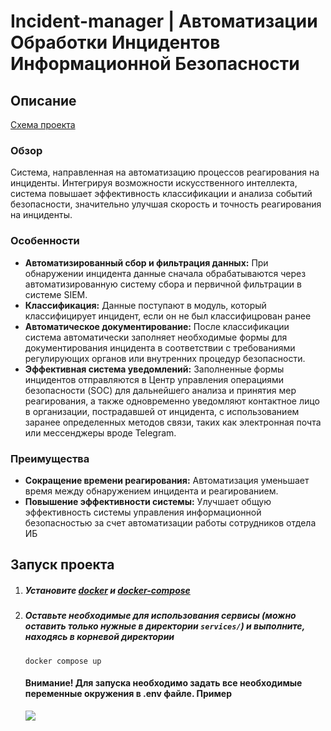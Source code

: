 # Incident-manager | Автоматизации Обработки Инцидентов Информационной Безопасности

## Описание

[Схема проекта](https://whimsical.com/HtroGC4o9hb7yogMLxsakQ)

### Обзор

Система, направленная на автоматизацию процессов реагирования на инциденты. Интегрируя возможности искусственного интеллекта, система повышает эффективность классификации и анализа событий безопасности, значительно улучшая скорость и точность реагирования на инциденты.

### Особенности

* **Автоматизированный сбор и фильтрация данных:** При обнаружении инцидента данные сначала обрабатываются через автоматизированную систему сбора и первичной фильтрации в системе SIEM.
* **Классификация:** Данные поступают в модуль, который классифицирует инцидент, если он не был классифицрован ранее
* **Автоматическое документирование:** После классификации система автоматически заполняет необходимые формы для документирования инцидента в соответствии с требованиями регулирующих органов или внутренних процедур безопасности.
* **Эффективная система уведомлений:** Заполненные формы инцидентов отправляются в Центр управления операциями безопасности (SOC) для дальнейшего анализа и принятия мер реагирования, а также одновременно уведомляют контактное лицо в организации, пострадавшей от инцидента, с использованием заранее определенных методов связи, таких как электронная почта или мессенджеры вроде Telegram.

### Преимущества

* **Сокращение времени реагирования:** Автоматизация уменьшает время между обнаружением инцидента и реагированием.
* **Повышение эффективности системы:** Улучшает общую эффективность системы управления информационной безопасностью за счет автоматизации работы сотрудников отдела ИБ

## Запуск проекта

1. ##### Установите [docker](https://docs.docker.com/engine/install/) и [docker-compose](https://docs.docker.com/compose/install/)
2. ##### Оставьте необходимые для использования сервисы (можно оставить только нужные в директории `services/`) и выполните, находясь в корневой директории


   ```shell
   docker compose up
   ```
   #### Внимание! Для запуска необходимо задать все необходимые переменные окружения в .env файле. Пример

   ![](https://github.com/6dba/incident-manager/assets/75082146/82e33b9c-7dbc-444d-8a2f-f0910fe44bb6)
